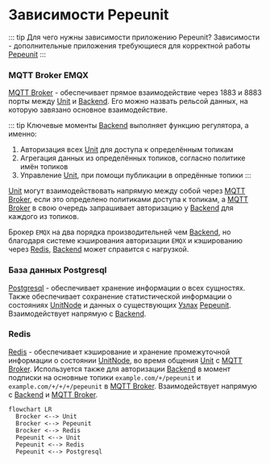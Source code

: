 # Зависимости Pepeunit

::: tip Для чего нужны зависимости приложению Pepeunit?
Зависимости - дополнительные приложения требующиеся для корректной работы [Pepeunit](/definitions#pepeunit)
:::

### MQTT Broker EMQX

[MQTT Broker](/definitions#mqtt-broker) - обеспечивает прямое взаимодействие через 1883 и 8883 порты между [Unit](/definitions#unit) и [Backend](/definitions#backend). Его можно назвать рельсой данных, на которую завязано основное взаимодействие.

::: tip Ключевые моменты
[Backend](/definitions#backend) выполняет функцию регулятора, а именно:
1. Авторизация всех [Unit](/definitions#unit) для доступа к определённым топикам
1. Агрегация данных из определённых топиков, согласно политике имён топиков
1. Управление [Unit](/definitions#unit), при помощи публикации в опредённые топики
:::

[Unit](/definitions#unit) могут взаимодействовать напрямую между собой через [MQTT Broker](/definitions#mqtt-broker), если это определено политиками доступа к топикам, а [MQTT Broker](/definitions#mqtt-broker) в свою очередь запрашивает авторизацию у [Backend](/definitions#backend) для каждого из топиков.

Брокер `EMQX` на два порядка производительней чем [Backend](/definitions#backend), но благодаря системе кэширования авторизации `EMQX` и кэшированию через [Redis](/definitions#redis), [Backend](/definitions#backend) может справится с нагрузкой.

### База данных Postgresql

[Postgresql](/definitions#postgresql) - обеспечивает хранение информации о всех сущностях. Также обеспечивает сохранение статистической информации о состояниях [UnitNode](/definitions#unitnode) и данных о существующих [Узлах](/definitions#instance) [Pepeunit](/definitions#pepeunit). Взаимодействует напрямую с [Backend](/definitions#backend).

### Redis

[Redis](/definitions#redis) - обеспечивает кэширование и хранение промежуточной информации о состоянии [UnitNode](/definitions#unitnode), во время общения [Unit](/definitions#unit) c [MQTT Broker](/definitions#mqtt-broker). Используется также для авторизации [Backend](/definitions#backend) в момент подписки на основные топики `example.com/+/pepeunit` и `example.com/+/+/+/pepeunit` в [MQTT Broker](/definitions#mqtt-broker). Взаимодействует напрямую с [Backend](/definitions#backend) и [MQTT Broker](/definitions#mqtt-broker).


```mermaid
flowchart LR
  Brocker <--> Unit
  Brocker <--> Pepeunit
  Brocker <--> Redis
  Pepeunit <--> Unit
  Pepeunit <--> Redis
  Pepeunit <--> Postgresql
```
